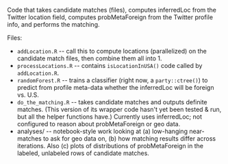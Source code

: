 Code that takes candidate matches (files), computes inferredLoc from the Twitter location field, computes probMetaForeign from the Twitter profile info,
and performs the matching.

Files:
* `addLocation.R` -- call this to compute locations (parallelized) on the candidate match files, then combine them all into 1.
* `processLocations.R` -- contains `isLocationInUSA()` code called by `addLocation.R`.	
* `randomForest.R` -- trains a classifier (right now, a `party::ctree()`) to predict from profile meta-data whether the inferredLoc will be foreign vs. U.S.
* `do_the_matching.R` -- takes candidate matches and outputs definite matches. (This version of its wrapper code hasn't yet been tested & run, but all the helper functions have.) Currently uses inferredLoc; not configured to reason about probMetaForeign or geo data.
* analyses/ -- notebook-style work looking at (a) low-hanging near-matches to ask for geo data on, (b) how matching results differ across iterations. Also (c) plots of distributions of probMetaForeign in the labeled, unlabeled rows of candidate matches.
